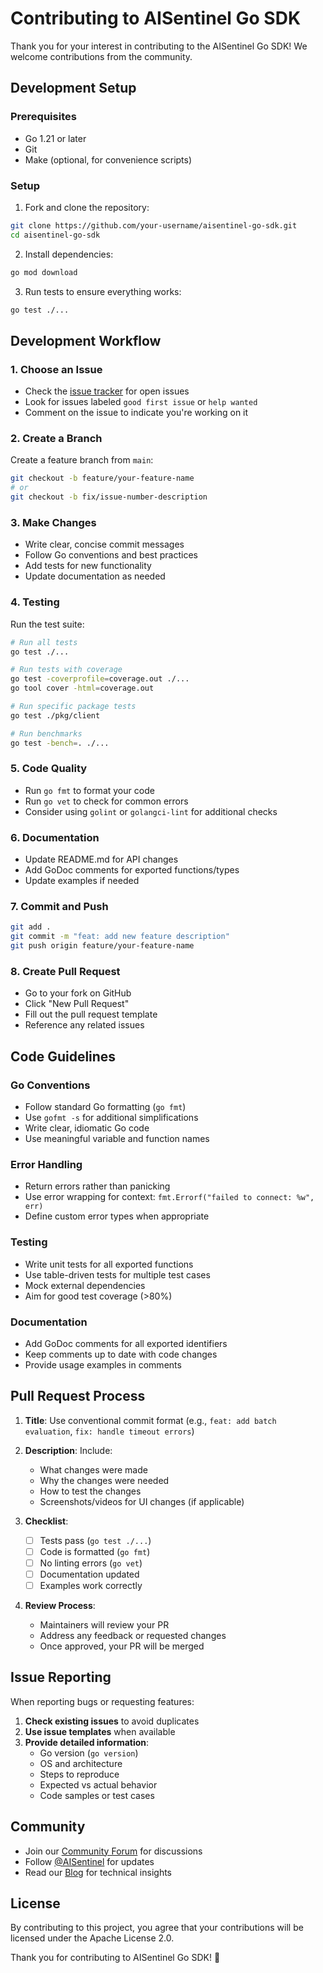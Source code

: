 # Contributing to AISentinel Go SDK

Thank you for your interest in contributing to the AISentinel Go SDK! We welcome contributions from the community.

## Development Setup

### Prerequisites

- Go 1.21 or later
- Git
- Make (optional, for convenience scripts)

### Setup

1. Fork and clone the repository:
```bash
git clone https://github.com/your-username/aisentinel-go-sdk.git
cd aisentinel-go-sdk
```

2. Install dependencies:
```bash
go mod download
```

3. Run tests to ensure everything works:
```bash
go test ./...
```

## Development Workflow

### 1. Choose an Issue

- Check the [issue tracker](https://github.com/mfifth/aisentinel-go-sdk/issues) for open issues
- Look for issues labeled `good first issue` or `help wanted`
- Comment on the issue to indicate you're working on it

### 2. Create a Branch

Create a feature branch from `main`:

```bash
git checkout -b feature/your-feature-name
# or
git checkout -b fix/issue-number-description
```

### 3. Make Changes

- Write clear, concise commit messages
- Follow Go conventions and best practices
- Add tests for new functionality
- Update documentation as needed

### 4. Testing

Run the test suite:

```bash
# Run all tests
go test ./...

# Run tests with coverage
go test -coverprofile=coverage.out ./...
go tool cover -html=coverage.out

# Run specific package tests
go test ./pkg/client

# Run benchmarks
go test -bench=. ./...
```

### 5. Code Quality

- Run `go fmt` to format your code
- Run `go vet` to check for common errors
- Consider using `golint` or `golangci-lint` for additional checks

### 6. Documentation

- Update README.md for API changes
- Add GoDoc comments for exported functions/types
- Update examples if needed

### 7. Commit and Push

```bash
git add .
git commit -m "feat: add new feature description"
git push origin feature/your-feature-name
```

### 8. Create Pull Request

- Go to your fork on GitHub
- Click "New Pull Request"
- Fill out the pull request template
- Reference any related issues

## Code Guidelines

### Go Conventions

- Follow standard Go formatting (`go fmt`)
- Use `gofmt -s` for additional simplifications
- Write clear, idiomatic Go code
- Use meaningful variable and function names

### Error Handling

- Return errors rather than panicking
- Use error wrapping for context: `fmt.Errorf("failed to connect: %w", err)`
- Define custom error types when appropriate

### Testing

- Write unit tests for all exported functions
- Use table-driven tests for multiple test cases
- Mock external dependencies
- Aim for good test coverage (>80%)

### Documentation

- Add GoDoc comments for all exported identifiers
- Keep comments up to date with code changes
- Provide usage examples in comments

## Pull Request Process

1. **Title**: Use conventional commit format (e.g., `feat: add batch evaluation`, `fix: handle timeout errors`)

2. **Description**: Include:
   - What changes were made
   - Why the changes were needed
   - How to test the changes
   - Screenshots/videos for UI changes (if applicable)

3. **Checklist**:
   - [ ] Tests pass (`go test ./...`)
   - [ ] Code is formatted (`go fmt`)
   - [ ] No linting errors (`go vet`)
   - [ ] Documentation updated
   - [ ] Examples work correctly

4. **Review Process**:
   - Maintainers will review your PR
   - Address any feedback or requested changes
   - Once approved, your PR will be merged

## Issue Reporting

When reporting bugs or requesting features:

1. **Check existing issues** to avoid duplicates
2. **Use issue templates** when available
3. **Provide detailed information**:
   - Go version (`go version`)
   - OS and architecture
   - Steps to reproduce
   - Expected vs actual behavior
   - Code samples or test cases

## Community

- Join our [Community Forum](https://community.aisentinel.com) for discussions
- Follow [@AISentinel](https://twitter.com/AISentinel) for updates
- Read our [Blog](https://blog.aisentinel.com) for technical insights

## License

By contributing to this project, you agree that your contributions will be licensed under the Apache License 2.0.

Thank you for contributing to AISentinel Go SDK! 🚀

